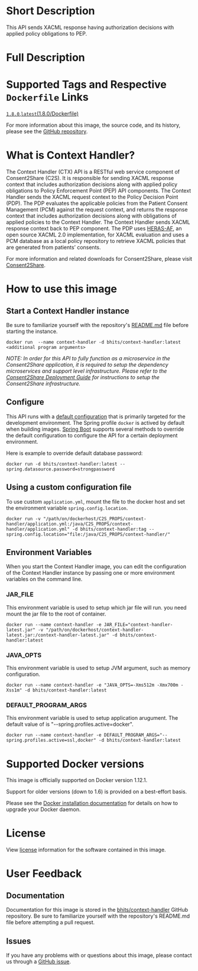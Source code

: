# Short Description
This API sends XACML response having authorization decisions with applied policy obligations to PEP.

# Full Description

# Supported Tags and Respective `Dockerfile` Links

[`1.8.0`](https://github.com/bhits/context-handler/blob/master/context-handler/src/main/docker/Dockerfile),[`latest`](https://github.com/bhits/context-handler/blob/master/context-handler/src/main/docker/Dockerfile)[(1.8.0/Dockerfile)](https://github.com/bhits/context-handler/blob/master/context-handler/src/main/docker/Dockerfile)

For more information about this image, the source code, and its history, please see the [GitHub repository](https://github.com/bhits/context-handler).

# What is Context Handler?

The Context Handler (CTX) API is a RESTful web service component of Consent2Share (C2S). It is responsible for sending XACML response context that includes authorization decisions along with applied policy obligations to Policy Enforcement Point (PEP) API components. The Context Handler sends the XACML request context to the Policy Decision Point (PDP). The PDP evaluates the applicable policies from the Patient Consent Management (PCM) against the request context, and returns the response context that includes authorization decisions along with obligations of applied policies to the Context Handler. The Context Handler sends XACML response context back to PEP component. The PDP uses [HERAS-AF](https://bitbucket.org/herasaf/herasaf-xacml-core/overview), an open source XACML 2.0 implementation, for XACML evaluation and uses a PCM database as a local policy repository to retrieve XACML policies that are generated from patients’ consents.

For more information and related downloads for Consent2Share, please visit [Consent2Share](https://bhits.github.io/consent2share/).
# How to use this image


## Start a Context Handler instance

Be sure to familiarize yourself with the repository's [README.md](https://github.com/bhits/context-handler) file before starting the instance.

`docker run  --name context-handler -d bhits/context-handler:latest <additional program arguments>`

*NOTE: In order for this API to fully function as a microservice in the Consent2Share application, it is required to setup the dependency microservices and support level infrastructure. Please refer to the [Consent2Share Deployment Guide](https://github.com/bhits/consent2share/releases/download/2.0.0/c2s-deployment-guide.pdf) for instructions to setup the Consent2Share infrastructure.*


## Configure

This API runs with a [default configuration](https://github.com/bhits/context-handler/blob/master/context-handler/src/main/resources/application.yml) that is primarily targeted for the development environment.  The Spring profile `docker` is actived by default when building images. [Spring Boot](https://projects.spring.io/spring-boot/) supports several methods to override the default configuration to configure the API for a certain deployment environment. 

Here is example to override default database password:

`docker run -d bhits/context-handler:latest --spring.datasource.password=strongpassword`

## Using a custom configuration file

To use custom `application.yml`, mount the file to the docker host and set the environment variable `spring.config.location`.

`docker run -v "/path/on/dockerhost/C2S_PROPS/context-handler/application.yml:/java/C2S_PROPS/context-handler/application.yml" -d bhits/context-handler:tag --spring.config.location="file:/java/C2S_PROPS/context-handler/"`

## Environment Variables

When you start the Context Handler  image, you can edit the configuration of the Context Handler  instance by passing one or more environment variables on the command line. 

### JAR_FILE

This environment variable is used to setup which jar file will run. you need mount the jar file to the root of container.

`docker run --name context-handler -e JAR_FILE="context-handler-latest.jar" -v "/path/on/dockerhost/context-handler-latest.jar:/context-handler-latest.jar" -d bhits/context-handler:latest`

### JAVA_OPTS 

This environment variable is used to setup JVM argument, such as memory configuration.

`docker run --name context-handler -e "JAVA_OPTS=-Xms512m -Xmx700m -Xss1m" -d bhits/context-handler:latest`

### DEFAULT_PROGRAM_ARGS 

This environment variable is used to setup application arugument. The default value of is "--spring.profiles.active=docker".

`docker run --name context-handler -e DEFAULT_PROGRAM_ARGS="--spring.profiles.active=ssl,docker" -d bhits/context-handler:latest`

# Supported Docker versions

This image is officially supported on Docker version 1.12.1.

Support for older versions (down to 1.6) is provided on a best-effort basis.

Please see the [Docker installation documentation](https://docs.docker.com/engine/installation/) for details on how to upgrade your Docker daemon.

# License

View [license](https://github.com/bhits/context-handler/blob/master/LICENSE) information for the software contained in this image.

# User Feedback

## Documentation 

Documentation for this image is stored in the [bhits/context-handler](https://github.com/bhits/context-handler) GitHub repository. Be sure to familiarize yourself with the repository's README.md file before attempting a pull request.

## Issues

If you have any problems with or questions about this image, please contact us through a [GitHub issue](https://github.com/bhits/context-handler/issues).